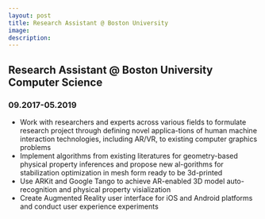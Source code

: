 ```yaml
---
layout: post
title: Research Assistant @ Boston University
image: 
description: 
---
```



## Research Assistant @ Boston University Computer Science

### 09.2017-05.2019

* Work with researchers and experts across various fields to formulate research project through defining novel applica-tions of human machine interaction technologies, including AR/VR, to existing computer graphics problems
* Implement algorithms from existing literatures for geometry-based physical property inferences and propose new al-gorithms for stabilization optimization in mesh form ready to be 3d-printed
* Use ARKit and Google Tango to achieve AR-enabled 3D model auto-recognition and physical property visialization
* Create Augmented Reality user interface for iOS and Android platforms and conduct user experience experiments






